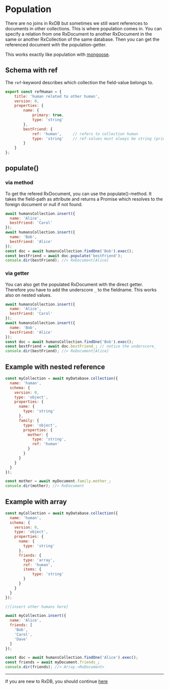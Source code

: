 # Population

There are no joins in RxDB but sometimes we still want references to documents in other collections. This is where population comes in. You can specify a relation from one RxDocument to another RxDocument in the same or another RxCollection of the same database.
Then you can get the referenced document with the population-getter.

This works exactly like population with [mongoose](http://mongoosejs.com/docs/populate.html).

## Schema with ref

The `ref`-keyword describes which collection the field-value belongs to.

```javascript
export const refHuman = {
    title: 'human related to other human',
    version: 0,
    properties: {
        name: {
            primary: true,
            type: 'string'
        },
        bestFriend: {
            ref: 'human',     // refers to collection human
            type: 'string'    // ref-values must always be string (primary of foreign RxDocument)
        }
    }
};
```

## populate()

### via method
To get the refered RxDocument, you can use the populate()-method.
It takes the field-path as attribute and returns a Promise which resolves to the foreign document or null if not found.

```javascript
await humansCollection.insert({
  name: 'Alice',
  bestFriend: 'Carol'
});
await humansCollection.insert({
  name: 'Bob',
  bestFriend: 'Alice'
});
const doc = await humansCollection.findOne('Bob').exec();
const bestFriend = await doc.populate('bestFriend');
console.dir(bestFriend); //> RxDocument[Alice]
```

### via getter
You can also get the populated RxDocument with the direct getter. Therefore you have to add the underscore `_` to the fieldname.
This works also on nested values.

```javascript
await humansCollection.insert({
  name: 'Alice',
  bestFriend: 'Carol'
});
await humansCollection.insert({
  name: 'Bob',
  bestFriend: 'Alice'
});
const doc = await humansCollection.findOne('Bob').exec();
const bestFriend = await doc.bestFriend_; // notice the underscore_
console.dir(bestFriend); //> RxDocument[Alice]
```

## Example with nested reference

```javascript
const myCollection = await myDatabase.collection({
  name: 'human',
  schema: {
    version: 0,
    type: 'object',
    properties: {
      name: {
        type: 'string'
      },
      family: {
        type: 'object',
        properties: {
          mother: {
            type: 'string',
            ref: 'human'
          }
        }
      }
    }
  }
});

const mother = await myDocument.family.mother_;
console.dir(mother); //> RxDocument
```

## Example with array

```javascript
const myCollection = await myDatabase.collection({
  name: 'human',
  schema: {
    version: 0,
    type: 'object',
    properties: {
      name: {
        type: 'string'
      },
      friends: {
        type: 'array',
        ref: 'human',
        items: {
            type: 'string'
        }
      }
    }
  }
});

//[insert other humans here]

await myCollection.insert({
  name: 'Alice',
  friends: [
    'Bob',
    'Carol',
    'Dave'
  ]
});

const doc = await humansCollection.findOne('Alice').exec();
const friends = await myDocument.friends_;
console.dir(friends); //> Array.<RxDocument>
```

---------
If you are new to RxDB, you should continue [here](./DataMigration.md)
